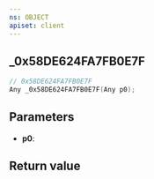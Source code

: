 ```yaml
---
ns: OBJECT
apiset: client
---
```

## _0x58DE624FA7FB0E7F

```c
// 0x58DE624FA7FB0E7F
Any _0x58DE624FA7FB0E7F(Any p0);
```


## Parameters
* **p0**:

## Return value

